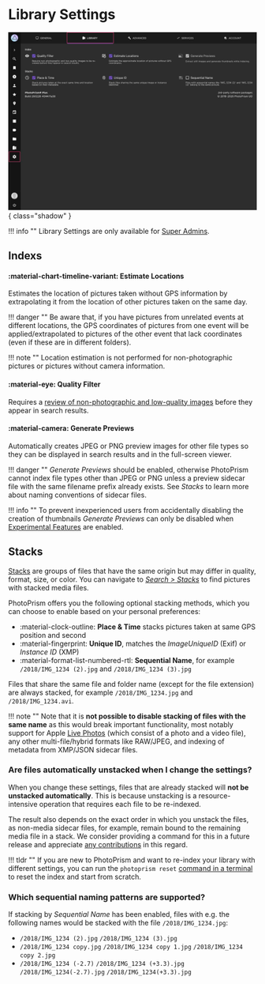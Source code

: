 # Library Settings

![](img/settings-library-2502.jpg){ class="shadow" }

!!! info ""
    Library Settings are only available for [Super Admins](../users/roles.md).

## Indexs

#### :material-chart-timeline-variant: Estimate Locations ####

Estimates the location of pictures taken without GPS information by extrapolating it from the location of other pictures taken on the same day. 

!!! danger ""
    Be aware that, if you have pictures from unrelated events at different locations, the GPS coordinates of pictures from one event will be applied/extrapolated to pictures of the other event that lack coordinates (even if these are in different folders).

!!! note ""
    Location estimation is not performed for non-photographic pictures or pictures without camera information.

#### :material-eye: Quality Filter ####

Requires a [review of non-photographic and low-quality images](../organize/review.md) before they appear in search results.

#### :material-camera: Generate Previews ####

Automatically creates JPEG or PNG preview images for other file types so they can be displayed in search results and in the full-screen viewer. 

!!! danger ""
    *Generate Previews* should be enabled, otherwise PhotoPrism cannot index file types other than JPEG or PNG unless a preview sidecar file with the same filename prefix already exists. See *Stacks* to learn more about naming conventions of sidecar files.

!!! info ""
    To prevent inexperienced users from accidentally disabling the creation of thumbnails *Generate Previews* can only be disabled when [Experimental Features](advanced.md#experimental-features) are enabled.

## Stacks

[Stacks](../organize/stacks.md) are groups of files that have the same origin but may differ in quality, format, size, or color. You can navigate to [*Search > Stacks*](../organize/stacks.md) to find pictures with stacked media files.

PhotoPrism offers you the following optional stacking methods, which you can choose to enable based on your personal preferences:

* :material-clock-outline: **Place & Time** stacks pictures taken at same GPS position and second
* :material-fingerprint: **Unique ID**, matches the *ImageUniqueID* (Exif) or *Instance ID* (XMP)
* :material-format-list-numbered-rtl: **Sequential Name**, for example `/2018/IMG_1234 (2).jpg` and `/2018/IMG_1234 (3).jpg`

Files that share the same file and folder name (except for the file extension) are always stacked, for example `/2018/IMG_1234.jpg` and `/2018/IMG_1234.avi`.

!!! note ""
    Note that it is **not possible to disable stacking of files with the same name** as this would break important functionality, most notably support for Apple [Live Photos](../organize/video.md#live-photos) (which consist of a photo and a video file), any other multi-file/hybrid formats like RAW/JPEG, and indexing of metadata from XMP/JSON sidecar files.

### Are files automatically unstacked when I change the settings?

When you change these settings, files that are already stacked will **not be unstacked automatically**. This is because unstacking is a resource-intensive operation that requires each file to be re-indexed.

The result also depends on the exact order in which you unstack the files, as non-media sidecar files, for example, remain bound to the remaining media file in a stack. We consider providing a command for this in a future release and appreciate [any contributions](../../developer-guide/index.md) in this regard.
 
!!! tldr ""
    If you are new to PhotoPrism and want to re-index your library with different settings, you can run the `photoprism reset` [command in a terminal](../../getting-started/docker-compose.md#command-line-interface) to reset the index and start from scratch.

### Which sequential naming patterns are supported?

If stacking by *Sequential Name* has been enabled, files with e.g. the following names would be stacked with the file `/2018/IMG_1234.jpg`:

- `/2018/IMG_1234 (2).jpg` `/2018/IMG_1234 (3).jpg`
- `/2018/IMG_1234 copy.jpg` `/2018/IMG_1234 copy 1.jpg` `/2018/IMG_1234 copy 2.jpg`
- `/2018/IMG_1234 (-2.7)` `/2018/IMG_1234 (+3.3).jpg` `/2018/IMG_1234(-2.7).jpg`  `/2018/IMG_1234(+3.3).jpg`
